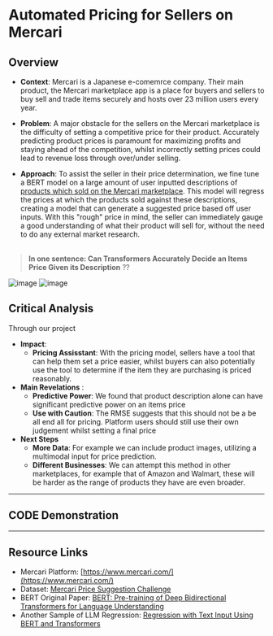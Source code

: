 # Automated Pricing for Sellers on Mercari

## Overview

- __Context__: Mercari is a Japanese e-comemrce company. Their main product, the Mercari marketplace app is a place for buyers and sellers to buy sell and trade items securely and hosts over 23 million users every year. 

- __Problem__: A major obstacle for the sellers on the Mercari marketplace is the difficulty of setting a competitive price for their product. Accurately predicting product prices is paramount for maximizing profits and staying ahead of the competition, whilst incorrectly setting prices could lead to revenue loss through over/under selling.

- __Approach__: To assist the seller in their price determination, we fine tune a BERT model on a large amount of user inputted descriptions of [products which sold on the Mercari marketplace](https://www.kaggle.com/competitions/mercari-price-suggestion-challenge/data). This model will regress the prices at which the products sold against these descriptions, creating a model that can generate a suggested price based off user inputs. With this "rough" price in mind, the seller can immediately gauge a good understanding of what their product will sell for, without the need to do any external market research.<br><br>

> __In one sentence: Can Transformers Accurately Decide an Items Price Given its Description__ ?? 

![image](https://github.com/edmundhhn/transformers-theory-and-practice/assets/97279107/bcbae617-2754-47b8-a409-1cc1abd777f7)
![image](https://github.com/edmundhhn/transformers-theory-and-practice/assets/97279107/86b070c0-ee60-48a3-ac8f-97c59e8ca5f2)


## Critical Analysis

Through our project 

- __Impact__:
  - __Pricing Assisstant__: With the pricing model, sellers have a tool that can help them set a price easier, whilst buyers can also potentially use the tool to determine if the item they are purchasing is priced reasonably. 
- __Main Revelations__ :
  - __Predictive Power__: We found that product description alone can have significant predictive power on an items price
  - __Use with Caution__: The RMSE suggests that this should not be a be all end all for pricing. Platform users should still use their own judgement whilst setting a final price 
- __Next Steps__
  - __More Data__: For example we can include product images, utilizing a multimodal input for price prediction. 
  - __Different Businesses__: We can attempt this method in other marketplaces, for example that of Amazon and Walmart, these will be harder as the range of products they have are even broader.

---
## CODE Demonstration
---

## Resource Links

- Mercari Platform: [https://www.mercari.com/](https://www.mercari.com/)
- Dataset: [Mercari Price Suggestion Challenge](https://www.kaggle.com/competitions/mercari-price-suggestion-challenge/data)
- BERT Original Paper: [BERT: Pre-training of Deep Bidirectional Transformers for Language Understanding](https://arxiv.org/abs/1810.04805)
- Another Sample of LLM Regression: [Regression with Text Input Using BERT and Transformers](https://lajavaness.medium.com/regression-with-text-input-using-bert-and-transformers-71c155034b13)
  
